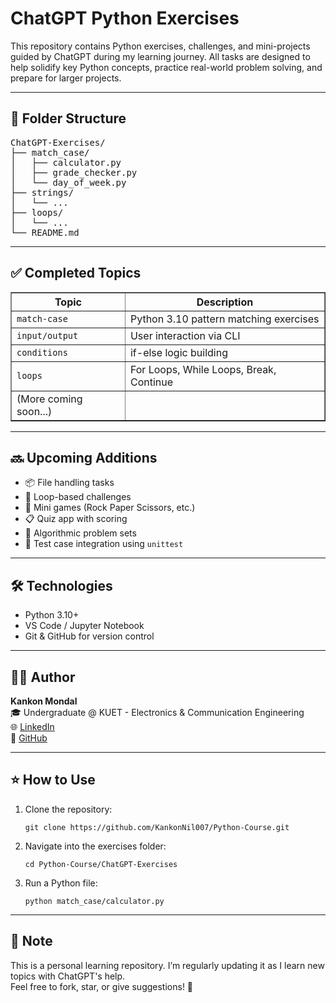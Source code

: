 <h1>ChatGPT Python Exercises</h1>

<p>
This repository contains Python exercises, challenges, and mini-projects guided by ChatGPT during my learning journey.
All tasks are designed to help solidify key Python concepts, practice real-world problem solving, and prepare for larger projects.
</p>

<hr>

<h2>📁 Folder Structure</h2>

<pre>
ChatGPT-Exercises/
├── match_case/
│   ├── calculator.py
│   ├── grade_checker.py
│   └── day_of_week.py
├── strings/
│   └── ...
├── loops/
│   └── ...
└── README.md
</pre>

<hr>

<h2>✅ Completed Topics</h2>

<table border="1">
  <thead>
    <tr>
      <th>Topic</th>
      <th>Description</th>
    </tr>
  </thead>
  <tbody>
    <tr>
      <td><code>match-case</code></td>
      <td>Python 3.10 pattern matching exercises</td>
    </tr>
    <tr>
      <td><code>input/output</code></td>
      <td>User interaction via CLI</td>
    </tr>
    <tr>
      <td><code>conditions</code></td>
      <td>if-else logic building</td>
    </tr>
        <tr>
      <td><code>loops</code></td>
      <td>For Loops, While Loops, Break, Continue</td>
    </tr>
    <tr>
      <td>(More coming soon...)</td>
      <td></td>
    </tr>
  </tbody>
</table>

<hr>

<h2>🔜 Upcoming Additions</h2>
<ul>
  <li>📦 File handling tasks</li>
  <li>🔁 Loop-based challenges</li>
  <li>🎲 Mini games (Rock Paper Scissors, etc.)</li>
  <li>📋 Quiz app with scoring</li>
  <li>🧠 Algorithmic problem sets</li>
  <li>🧪 Test case integration using <code>unittest</code></li>
</ul>

<hr>

<h2>🛠 Technologies</h2>
<ul>
  <li>Python 3.10+</li>
  <li>VS Code / Jupyter Notebook</li>
  <li>Git & GitHub for version control</li>
</ul>

<hr>

<h2>👨‍💻 Author</h2>
<p>
<strong>Kankon Mondal</strong><br>
🎓 Undergraduate @ KUET - Electronics & Communication Engineering<br>
🌐 <a href="https://www.linkedin.com/in/kankon-mondal" target="_blank">LinkedIn</a><br>
📂 <a href="https://github.com/KankonNil007" target="_blank">GitHub</a>
</p>

<hr>

<h2>⭐️ How to Use</h2>
<ol>
  <li>Clone the repository:
    <pre><code>git clone https://github.com/KankonNil007/Python-Course.git</code></pre>
  </li>
  <li>Navigate into the exercises folder:
    <pre><code>cd Python-Course/ChatGPT-Exercises</code></pre>
  </li>
  <li>Run a Python file:
    <pre><code>python match_case/calculator.py</code></pre>
  </li>
</ol>

<hr>

<h2>📌 Note</h2>
<p>
This is a personal learning repository. I’m regularly updating it as I learn new topics with ChatGPT's help.<br>
Feel free to fork, star, or give suggestions! 🚀
</p>
